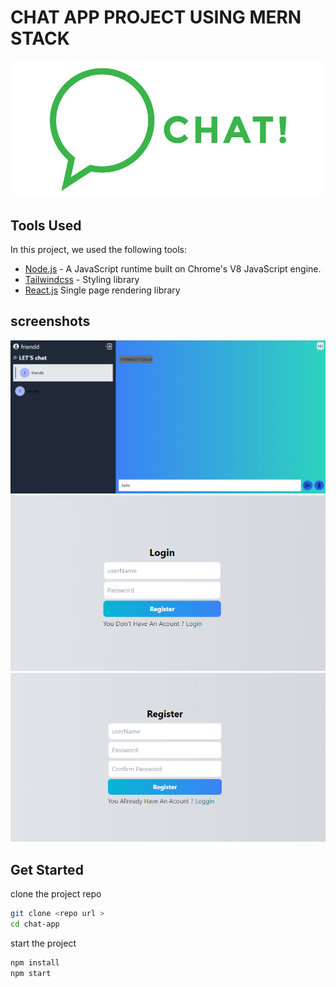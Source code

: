 # CHAT APP PROJECT USING MERN STACK
![logo](https://github.com/aymen-000/chat-app-/blob/master/images/logo.jpg)
## Tools Used
In this project, we used the following tools:

- [Node.js](https://nodejs.org/en) - A JavaScript runtime built on Chrome's V8 JavaScript engine.
- [Tailwindcss](https://tailwindcss.com/) - Styling library 
- [React.js](https://fr.legacy.reactjs.org/) Single page rendering library 

## screenshots 
![Example Image](https://github.com/aymen-000/chat-app-/blob/master/images/Capture.PNG)
![Example Image](images\Capture1.PNG)
![Example Image](images\Capture2.PNG)

## Get Started 
clone the project repo 
```bash
git clone <repo url >
cd chat-app 
```
start the project 
```bash
npm install
npm start
```
